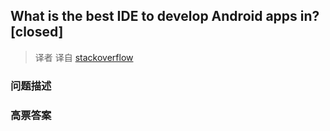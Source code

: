 ## What is the best IDE to develop Android apps in? [closed]

> 译者 译自 [stackoverflow](http://stackoverflow.com/questions/1715697/what-is-the-best-ide-to-develop-android-apps-in) 

### 问题描述 

### 高票答案 

